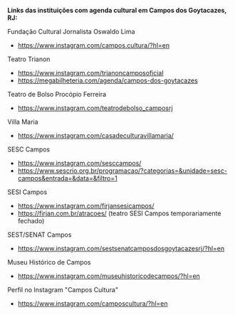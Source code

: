 **Links das instituições com agenda cultural em Campos dos Goytacazes, RJ:**

Fundação  Cultural Jornalista Oswaldo Lima
- https://www.instagram.com/campos.cultura/?hl=en

Teatro Trianon
- https://www.instagram.com/trianoncamposoficial
- https://megabilheteria.com/agenda/campos-dos-goytacazes 

Teatro de Bolso Procópio Ferreira
- https://www.instagram.com/teatrodebolso_camposrj

Villa Maria
- https://www.instagram.com/casadeculturavillamaria/

SESC Campos
- https://www.instagram.com/sesccampos/
- https://www.sescrio.org.br/programacao/?categorias=&unidade=sesc-campos&entrada=&data=&filtro=1

SESI Campos
- https://www.instagram.com/firjansesicampos/
- https://firjan.com.br/atracoes/ (teatro SESI Campos temporariamente fechado)

SEST/SENAT Campos
- https://www.instagram.com/sestsenatcamposdosgoytacazesrj/?hl=en

Museu Histórico de Campos
- https://www.instagram.com/museuhistoricodecampos/?hl=en

Perfil no Instagram "Campos Cultura"
- https://www.instagram.com/camposcultura/?hl=en
